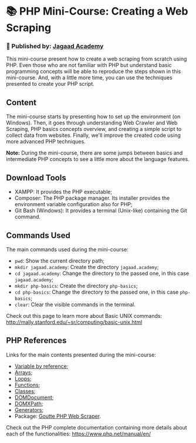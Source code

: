 # :books: PHP Mini-Course: Creating a Web Scraping

### :office: Published by: **[Jagaad Academy](https://academy.jagaad.com/)**

This mini-course present how to create a web scraping from scratch using PHP. Even those who are not familiar with PHP but understand basic programming concepts will be able to reproduce the steps shown in this mini-course. And, with a little more time, you can use the techniques presented to create your PHP script.

## Content

The mini-course starts by presenting how to set up the environment (on Windows). Then, it goes through understanding Web Crawler and Web Scraping, PHP basics concepts overview, and creating a simple script to collect data from websites. Finally, we'll improve the created code using more advanced PHP techniques.

**Note:** During the mini-course, there are some jumps between basics and intermediate PHP concepts to see a little more about the language features.

## Download Tools

- XAMPP: It provides the PHP executable;
- Composer: The PHP package manager. Its installer provides the environment variable configuration also for PHP;
- Git Bash (Windows): It provides a terminal (Unix-like) containing the Git command.

## Commands Used

The main commands used during the mini-course:

- `pwd`: Show the current directory path;
- `mkdir jagaad.academy`: Create the directory `jagaad.academy`;
- `cd jagaad.academy`: Change the directory to the passed one, in this case `jagaad.academy`;
- `mkdir php-basics`: Create the directory `php-basics`;
- `cd php-basics`: Change the directory to the passed one, in this case `php-basics`;
- `clear`: Clear the visible commands in the terminal.

Check out this page to learn more about Basic UNIX commands: http://mally.stanford.edu/~sr/computing/basic-unix.html

## PHP References

Links for the main contents presented during the mini-course:

- [Variable by reference](https://www.php.net/manual/en/language.variables.basics.php);
- [Arrays](https://www.php.net/manual/en/language.types.array.php);
- [Loops](https://www.php.net/manual/en/language.control-structures.php);
- [Functions](https://www.php.net/manual/en/functions.user-defined.php);
- [Classes](https://www.php.net/manual/en/language.oop5.php);
- [DOMDocument](https://www.php.net/manual/en/class.domdocument.php);
- [DOMXPath](https://www.php.net/manual/en/class.domxpath.php);
- [Generators](https://www.php.net/manual/en/language.generators.overview.php);
- Package: [Goutte PHP Web Scraper](https://github.com/FriendsOfPHP/Goutte).

Check out the PHP complete documentation containing more details about each of the functionalities: https://www.php.net/manual/en/
